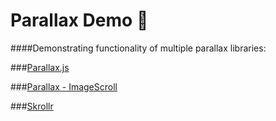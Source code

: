 Parallax Demo :hamburger:
=========================

####Demonstrating functionality of multiple parallax libraries:

###[Parallax.js](https://github.com/wagerfield/parallax)

###[Parallax - ImageScroll](https://github.com/pederan/Parallax-ImageScroll)

###[Skrollr](https://github.com/Prinzhorn/skrollr)